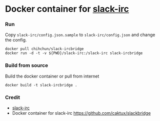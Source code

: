 Docker container for [slack-irc](https://github.com/ekmartin/slack-irc)
===

### Run
Copy `slack-irc/config.json.sample` to `slack-irc/config.json` and change the config.

```
docker pull chihchun/slack-ircbridge
docker run -d -t -v ${PWD}/slack-irc:/slack-irc slack-ircbridge
```

### Build from source

Build the docker container or pull from internet

```
docker build -t slack-ircbridge .
```

### Credit
* [slack-irc](https://github.com/ekmartin/slack-irc)
* Docker container for slack-irc https://github.com/caktux/slackbridge
